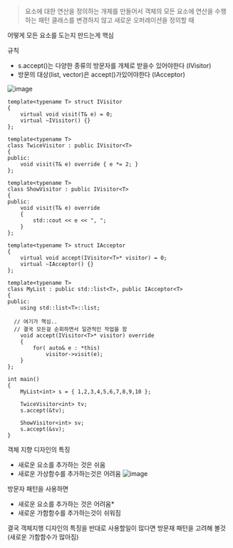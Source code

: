 >요소에 대한 연산을 정의하는 개체를 만들어서 객체의 모든 요소에 연산을 수행하는 패턴
>클래스를 변경하지 않고 새로운 오퍼레이션을 정의할 때

어떻게  모든 요소를 도는지 만드는게 핵심

규칙
* s.accept()는 다양한 종류의 방문자를 개체로 받을수 있어야한다 (IVisitor)
* 방문의 대상(list, vector)은 accept()가있어야한다 (IAcceptor)

![image](https://github.com/m-mang2/learn/assets/135841268/44800ce2-f7ae-4671-b377-8a107a1066f5)

```
template<typename T> struct IVisitor
{
	virtual void visit(T& e) = 0;
	virtual ~IVisitor() {}
};

template<typename T> 
class TwiceVisitor : public IVisitor<T>
{
public:
	void visit(T& e) override { e *= 2; }
};

template<typename T> 
class ShowVisitor : public IVisitor<T>
{
public:
	void visit(T& e) override
	{
		std::cout << e << ", ";
	}
};

template<typename T> struct IAcceptor
{
	virtual void accept(IVisitor<T>* visitor) = 0;
	virtual ~IAcceptor() {}
};

template<typename T> 
class MyList : public std::list<T>, public IAcceptor<T>
{
public:
	using std::list<T>::list;

  // 여기가 핵심..
  // 결국 모든걸 순회하면서 일관적인 작업을 함
	void accept(IVisitor<T>* visitor) override
	{
		for( auto& e : *this)
			visitor->visit(e);
	}
};

int main()
{
	MyList<int> s = { 1,2,3,4,5,6,7,8,9,10 };

	TwiceVisitor<int> tv; 
	s.accept(&tv);

	ShowVisitor<int> sv; 
	s.accept(&sv);	
}
```

객체 지향 디자인의 특징
* 새로운 요소를 추가하는 것은 쉬움
* 새로운 가상함수를 추가하는것은 어려움
![image](https://github.com/m-mang2/learn/assets/135841268/9d4363f4-c317-4460-9192-b7823816f068)

방문자 패턴을 사용하면
* 새로운 요소를 추가하는 것은 어려움* 
* 새로운 가함함수를  추가하는것이 쉬워짐

결국 객체지행 디자인의 특징을 반대로 사용할일이 많다면 방문재 패턴을 고려해 볼것
(새로운 가함함수가 많아짐)
